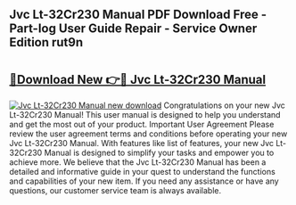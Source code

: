 ## Jvc Lt-32Cr230 Manual PDF Download Free - Part-Iog User Guide Repair - Service Owner Edition rut9n

# <h2><a href="http://cf26825.oget.top/?id=Jvc+Lt-32Cr230+Manual">🔗Download New 👉🔴 Jvc Lt-32Cr230 Manual</a></h2>

[![Jvc Lt-32Cr230 Manual new download](https://i.imgur.com/5g1atiW.png)](http://cf26825.oget.top/?id=Jvc+Lt-32Cr230+Manual)
Congratulations on your new Jvc Lt-32Cr230 Manual! This user manual is designed to help you understand and get the most out of your product. Important User Agreement Please review the user agreement terms and conditions before operating your new Jvc Lt-32Cr230 Manual. With features like list of features, your new Jvc Lt-32Cr230 Manual is designed to simplify your tasks and empower you to achieve more. We believe that the Jvc Lt-32Cr230 Manual has been a detailed and informative guide in your quest to understand the functions and capabilities of your new item. If you need any assistance or have any questions, our customer service team is always available.
